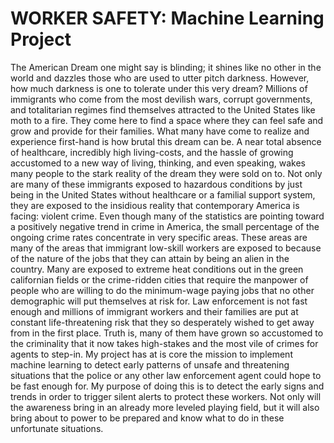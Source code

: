 # WORKER SAFETY: Machine Learning Project
The American Dream one might say is blinding; it shines like no other in the world and dazzles those who are used to utter pitch darkness. However, how much darkness is one to tolerate under this very dream?
Millions of immigrants who come from the most devilish wars, corrupt governments, and totalitarian regimes find themselves attracted to the United States like moth to a fire. They come here to find a space where they can feel safe and grow and provide for their families. What many have come to realize and experience first-hand is how brutal this dream can be. 
A near total absence of healthcare, incredibly high living-costs, and the hassle of growing accustomed to a new way of living, thinking, and even speaking, wakes many people to the stark reality of the dream they were sold on to.
Not only are many of these immigrants exposed to hazardous conditions by just being in the United States without healthcare or a familial support system, they are exposed to the insidious reality that contemporary America is facing: violent crime.
Even though many of the statistics are pointing toward a positively negative trend in crime in America, the small percentage of the ongoing crime rates concentrate in very specific areas. These areas are many of the areas that immigrant low-skill workers are exposed to because of the nature of the jobs that they can attain by being an alien in the country. Many are exposed to extreme heat conditions out in the green californian fields or the crime-ridden cities that require the manpower of people who are willing to do the minimum-wage paying jobs that no other demographic will put themselves at risk for. 
Law enforcement is not fast enough and millions of immigrant workers and their families are put at constant life-threatening risk that they so desperately wished to get away from in the first place. Truth is, many of them have grown so accustomed to the criminality that it now takes high-stakes and the most vile of crimes for agents to step-in. My project has at is core the mission to implement machine learning to detect early patterns of unsafe and threatening situations that the police or any other law enforcement agent could hope to be fast enough for. My purpose of doing this is to detect the early signs and trends in order to trigger silent alerts to protect these workers. Not only will the awareness bring in an already more leveled playing field, but it will also bring about to power to be prepared and know what to do in these unfortunate situations.
